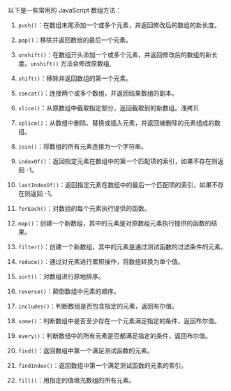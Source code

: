 以下是一些常用的 JavaScript 数组方法：

1. `push()`：在数组末尾添加一个或多个元素，并返回修改后的数组的新长度。
2. `pop()`：移除并返回数组的最后一个元素。
3. `unshift()`：在数组开头添加一个或多个元素，并返回修改后的数组的新长度。`unshift()` 方法会修改原数组,

4. `shift()`：移除并返回数组的第一个元素。

1. `concat()`：连接两个或多个数组，并返回结果数组的副本。
2. `slice()`：从原数组中截取指定部分，返回截取到的新数组。浅拷贝
3. `splice()`：从数组中删除、替换或插入元素，并返回被删除的元素组成的数组。
4. `join()`：将数组的所有元素连接为一个字符串。
5. `indexOf()`：返回指定元素在数组中的第一个匹配项的索引，如果不存在则返回 -1。
6. `lastIndexOf()`：返回指定元素在数组中的最后一个匹配项的索引，如果不存在则返回 -1。
7. `forEach()`：对数组的每个元素执行提供的函数。
8. `map()`：创建一个新数组，其中的元素是对原数组元素执行提供的函数的结果。
9. `filter()`：创建一个新数组，其中的元素是通过测试函数的过滤条件的元素。
10. `reduce()`：通过对元素进行累积操作，将数组转换为单个值。
11. `sort()`：对数组进行原地排序。
12. `reverse()`：颠倒数组中元素的顺序。
13. `includes()`：判断数组是否包含指定的元素，返回布尔值。
14. `some()`：判断数组中是否至少存在一个元素满足指定的条件，返回布尔值。
15. `every()`：判断数组中的所有元素是否都满足指定的条件，返回布尔值。
16. `find()`：返回数组中第一个满足测试函数的元素。
17. `findIndex()`：返回数组中第一个满足测试函数的元素的索引。
18. `fill()`：用指定的值填充数组的所有元素。